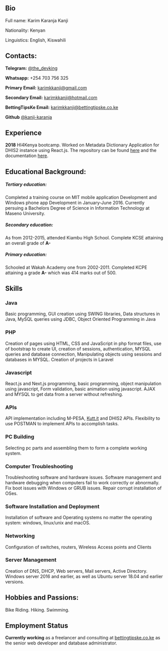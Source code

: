 ## Bio
Full name: Karim Karanja Kanji

Nationality: Kenyan

Linguistics: English, Kiswahili

## Contacts:
**Telegram:** [@the_devking](https://t.me/the_devking)

**Whatsapp:** +254 703 756 325

**Primary Email:** karimkkanji@gmail.com

**Secondary Email:** karimkkanji@hotmail.com

**BettingTipsKe Email:** karimkkanji@bettingtipske.co.ke

**Github** [@kanji-karanja](https://github.com/kanji-karanja)

## Experience
**2018** HI4Kenya bootcamp. Worked on Metadata Dictionary Application for DHIS2 instance using React.js. The repository can be found [here](https://github.com/kanji-karanja/MetaDataDHIS2) and the documentation [here](https://metadatadhis2.readthedocs.io/en/latest/).

## Educational Background:
##### Tertiary education:
Completed a training course on MIT mobile application Development and Windows phone app Development in January-June 2016.
Currently persuing a Bachelors Degree of Science in Information Technology at Maseno University.
##### Secondary education:
As from 2012-2015, attended Kiambu High School. Complete KCSE attaining an overall grade of **A-**
##### Primary education:
Schooled at Wakah Academy one from 2002-2011. Completed KCPE attaining a grade **A-** which was 414 marks out of 500.

## Skills
### Java
Basic programming, GUI creation using SWING libraries, Data structures in Java, MySQL queries using JDBC, Object Oriented Programming in Java

### PHP
Creation of pages using HTML, CSS and JavaScript in php format files, use of bootstrap to create UI, creation of sessions, authentication, MYSQL queries and database connection, Manipulating objects using sessions and databases in MYSQL. Creation of projects in Laravel

### Javascript
React.js and Next.js programming, basic programming, object manipulation using javascript, Form validation, basic animation using javascript. AJAX and MYSQL to get data from a server without refreshing.

### APIs
API implementation including M-PESA, [Kutt.it](https://kutt.it) and DHIS2 APIs. Flexibility to use POSTMAN to implement APIs to accomplish tasks.

### PC Building
Selecting pc parts and assembling them to form a complete working system.

### Computer Troubleshooting
Troubleshooting software and hardware issues. Software management and hardware debugging when computers fail to work correctly or abnormally. Fix boot issues with Windows or GRUB issues. Repair corrupt installation of OSes.

### Software Installation and Deployment
Installation of software and Operating systems no matter the operating system: windows, linux/unix and macOS.

### Networking
Configuration of switches, routers, Wireless Access points and Clients

### Server Management
Creation of DNS, DHCP, Web servers, Mail servers, Active Directory. Windows server 2016 and earlier, as well as Ubuntu server 18.04 and earlier versions.

## Hobbies and Passions:
Bike Riding.
Hiking.
Swimming. 

## Employment Status
**Currently working** as a freelancer and consulting at [bettingtipske.co.ke](https://bettingtipske.co.ke) as the senior web developer and database administrator.

